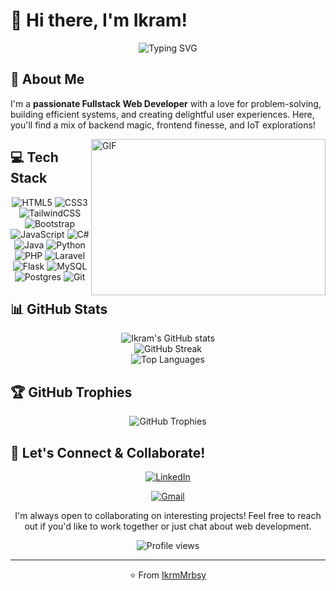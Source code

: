 # 👋 Hi there, I'm Ikram!

<div align="center">
  <img src="https://readme-typing-svg.herokuapp.com?font=Fira+Code&size=32&duration=3000&pause=1000&color=0366D6&center=true&vCenter=true&width=600&lines=Web+Developer;Front+End+Developer;Back+End+Developer" alt="Typing SVG" />
</div>

## 💫 About Me

I'm a **passionate Fullstack Web Developer** with a love for problem-solving, building efficient systems, and creating delightful user experiences. Here, you'll find a mix of backend magic, frontend finesse, and IoT explorations!

<img align="right" height="250" width="375" alt="GIF" src="https://raw.githubusercontent.com/abhisheknaiidu/abhisheknaiidu/master/code.gif" />

## 💻 Tech Stack

<div align="center">

![HTML5](https://img.shields.io/badge/html5-%23E34F26.svg?style=for-the-badge&logo=html5&logoColor=white)
![CSS3](https://img.shields.io/badge/css3-%231572B6.svg?style=for-the-badge&logo=css3&logoColor=white)
![TailwindCSS](https://img.shields.io/badge/tailwindcss-%2338B2AC.svg?style=for-the-badge&logo=tailwind-css&logoColor=white)
![Bootstrap](https://img.shields.io/badge/bootstrap-%238511FA.svg?style=for-the-badge&logo=bootstrap&logoColor=white)
![JavaScript](https://img.shields.io/badge/javascript-%23323330.svg?style=for-the-badge&logo=javascript&logoColor=%23F7DF1E)
![C#](https://img.shields.io/badge/c%23-%23239120.svg?style=for-the-badge&logo=csharp&logoColor=white)
![Java](https://img.shields.io/badge/java-%23ED8B00.svg?style=for-the-badge&logo=openjdk&logoColor=white)
![Python](https://img.shields.io/badge/python-3670A0?style=for-the-badge&logo=python&logoColor=ffdd54)
![PHP](https://img.shields.io/badge/php-%23777BB4.svg?style=for-the-badge&logo=php&logoColor=white)
![Laravel](https://img.shields.io/badge/laravel-%23FF2D20.svg?style=for-the-badge&logo=laravel&logoColor=white)
![Flask](https://img.shields.io/badge/flask-%23000.svg?style=for-the-badge&logo=flask&logoColor=white)
![MySQL](https://img.shields.io/badge/mysql-%2300f.svg?style=for-the-badge&logo=mysql&logoColor=white)
![Postgres](https://img.shields.io/badge/postgres-%23316192.svg?style=for-the-badge&logo=postgresql&logoColor=white)
![Git](https://img.shields.io/badge/git-%23F05033.svg?style=for-the-badge&logo=git&logoColor=white)

</div>

## 📊 GitHub Stats

<div align="center">
  <img src="https://github-readme-stats.vercel.app/api?username=IkrmMrbsy&theme=tokyonight&hide_border=true&include_all_commits=true&count_private=true" alt="Ikram's GitHub stats" />
  <br/>
  <img src="https://github-readme-streak-stats.herokuapp.com/?user=IkrmMrbsy&theme=tokyonight&hide_border=true" alt="GitHub Streak" />
  <br/>
  <img src="https://github-readme-stats.vercel.app/api/top-langs/?username=IkrmMrbsy&theme=tokyonight&hide_border=true&include_all_commits=true&count_private=true&layout=compact" alt="Top Languages" />
</div>

## 🏆 GitHub Trophies

<div align="center">
  <img src="https://github-profile-trophy.vercel.app/?username=IkrmMrbsy&theme=tokyonight&no-frame=true&no-bg=false&margin-w=4" alt="GitHub Trophies" />
</div>

<!--## ✨ Featured Projects

<div align="center">
  <a href="https://github.com/IkrmMrbsy/project-1">
    <img src="https://github-readme-stats.vercel.app/api/pin/?username=IkrmMrbsy&repo=project-1&theme=tokyonight&hide_border=true" />
  </a>
  <a href="https://github.com/IkrmMrbsy/project-2">
    <img src="https://github-readme-stats.vercel.app/api/pin/?username=IkrmMrbsy&repo=project-2&theme=tokyonight&hide_border=true" />
  </a>
</div>-->

## 🤝 Let's Connect & Collaborate!

<div align="center">
  
[![LinkedIn](https://img.shields.io/badge/linkedin-%230077B5.svg?style=for-the-badge&logo=linkedin&logoColor=white)](https://www.linkedin.com/in/ikram-marbasy-9391b129a/)
<!--[![Website](https://img.shields.io/badge/website-000000?style=for-the-badge&logo=About.me&logoColor=white)](https://yourwebsite.com)-->
[![Gmail](https://img.shields.io/badge/Gmail-D14836?style=for-the-badge&logo=gmail&logoColor=white)](mailto:ikrammarbasy17@gmail.com)

</div>

<div align="center">
  <p>I'm always open to collaborating on interesting projects! Feel free to reach out if you'd like to work together or just chat about web development.</p>
  
  <img src="https://komarev.com/ghpvc/?username=IkrmMrbsy&label=Profile%20views&color=0e75b6&style=flat" alt="Profile views" />
</div>

---

<div align="center">
  
⭐️ From [IkrmMrbsy](https://github.com/IkrmMrbsy)

</div>
